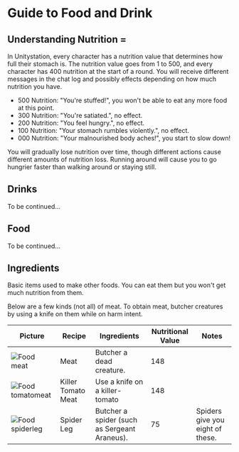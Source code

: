 # Guide to Food and Drink
##  Understanding Nutrition =
In Unitystation, every character has a nutrition value that determines how full their stomach is. The nutrition value goes from 1 to 500, and every character has 400 nutrition at the start of a round. You will receive different messages in the chat log and possibly effects depending on how much nutrition you have.

* 500 Nutrition: "You're stuffed!", you won't be able to eat any more food at this point.
* 300 Nutrition: "You're satiated.", no effect.
* 200 Nutrition: "You feel hungry.", no effect.
* 100 Nutrition: "Your stomach rumbles violently.", no effect.
* 000 Nutrition: "Your malnourished body aches!", you start to slow down!

You will gradually lose nutrition over time, though different actions cause different amounts of nutrition loss. Running around will cause you to go hungrier faster than walking around or staying still.


##  Drinks 
To be continued...


##  Food 
To be continued...



##  Ingredients 
Basic items used to make other foods. You can eat them but you won't get much nutrition from them.

Below are a few kinds (not all) of meat. To obtain meat, butcher creatures by using a knife on them while on harm intent.

| Picture                                 | Recipe             | Ingredients                                  | Nutritional Value | **Notes**                        |
| --------------------------------------- | ------------------ | -------------------------------------------- | ----------------- | -------------------------------- |
| ![Food meat](Food_meat.png)             | Meat               | Butcher a dead creature.                     | 148               |                                  |
| ![Food tomatomeat](Food_tomatomeat.png) | Killer Tomato Meat | Use a knife on a killer-tomato               | 148               |                                  |
| ![Food spiderleg](Food_spiderleg.png)   | Spider Leg         | Butcher a spider (such as Sergeant Araneus). | 75                | Spiders give you eight of these. |

